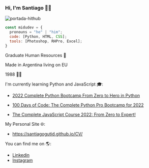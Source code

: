### Hi, I'm Santiago 👋😄

![portada-hithub](https://user-images.githubusercontent.com/109817000/181904747-ade92a70-3338-4c54-8db1-39d65dae7649.jpg)

``` js
const midudev = {
  pronouns = "he" | "him";
  code: [Python, HTML, CSS];
  tools: [Photoshop, RHPro, Excel];
}
``` 


Graduate Human Resources 👔

Made in Argentina living on EU

1988 👶🏽

I'm currently learning Python and JavaScript 🎓:

- [2022 Complete Python Bootcamp From Zero to Hero in Python](https://www.udemy.com/course/complete-python-bootcamp)

- [100 Days of Code: The Complete Python Pro Bootcamp for 2022](https://www.udemy.com/course/100-days-of-code)

- [The Complete JavaScript Course 2022: From Zero to Expert!](https://www.udemy.com/course/the-complete-javascript-course)

My Personal Site 🌐:
- https://santiagogutid.github.io/CV/

You can find me on 🌎:
- [Linkedin](https://www.linkedin.com/in/santiagogut)
- [Instagram](https://www.instagram.com/santugut)



